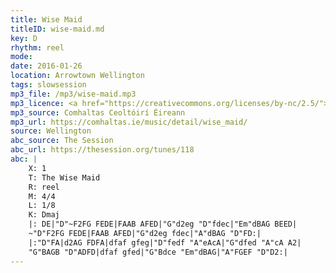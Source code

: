 ```yaml
---
title: Wise Maid
titleID: wise-maid.md
key: D
rhythm: reel
mode:
date: 2016-01-26
location: Arrowtown Wellington
tags: slowsession 
mp3_file: /mp3/wise-maid.mp3
mp3_licence: <a href="https://creativecommons.org/licenses/by-nc/2.5/">CC-BY-NC-2.5</a>
mp3_source: Comhaltas Ceoltóirí Éireann
mp3_url: https://comhaltas.ie/music/detail/wise_maid/
source: Wellington
abc_source: The Session
abc_url: https://thesession.org/tunes/118
abc: |
    X: 1
    T: The Wise Maid
    R: reel
    M: 4/4
    L: 1/8
    K: Dmaj
    |: DE|"D"~F2FG FEDE|FAAB AFED|"G"d2eg "D"fdec|"Em"dBAG BEED|
    ~"D"F2FG FEDE|FAAB AFED|"G"d2eg fdec|"A"dBAG "D"FD:|
    |:"D"FA|d2AG FDFA|dfaf gfeg|"D"fedf "A"eAcA|"G"dfed "A"cA A2|
    "G"BAGB "D"ADFD|dfaf gfed|"G"Bdce "Em"dBAG|"A"FGEF "D"D2:|
---
```

